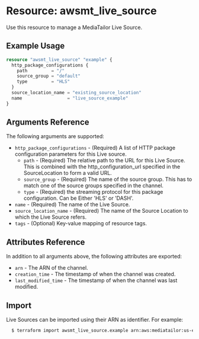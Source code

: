 # Resource: awsmt_live_source

Use this resource to manage a MediaTailor Live Source.

## Example Usage

```terraform
resource "awsmt_live_source" "example" {
  http_package_configurations {
    path         = "/"
    source_group = "default"
    type         = "HLS"
  }
  source_location_name = "existing_source_location"
  name                 = "live_source_example"
}
```

## Arguments Reference

The following arguments are supported:

- `http_package_configurations` - (Required) A list of HTTP package configuration parameters for this Live source.
  - `path` - (Required) The relative path to the URL for this Live Source. This is combined with the http_configuration_url specified in the SourceLocation to form a valid URL.
  - `source_group` - (Required) The name of the source group. This has to match one of the source groups specified in the channel.
  - `type` - (Required) the streaming protocol for this package configuration. Can be Either 'HLS' or 'DASH'.
- `name` - (Required) The name of the Live Source.
- `source_location_name` - (Required) The name of the Source Location to which the Live Source refers.
- `tags` - (Optional) Key-value mapping of resource tags.

## Attributes Reference

In addition to all arguments above, the following attributes are exported:

- `arn` - The ARN of the channel.
- `creation_time` - The timestamp of when the channel was created.
- `last_modified_time` - The timestamp of when the channel was last modified.

## Import

Live Sources can be imported using their ARN as identifier. For example:

```sh
  $ terraform import awsmt_live_source.example arn:aws:mediatailor:us-east-1:000000000000:liveSource/sourceLocationName/LiveSourceName
```
